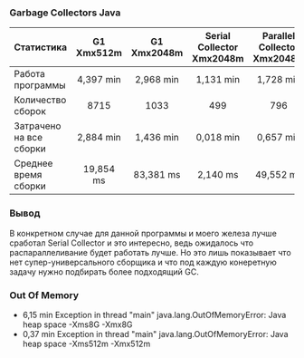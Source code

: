 ### Garbage Collectors Java

| Статистика              | G1 Xmx512m | G1 Xmx2048m | Serial Collector Xmx2048m | Parallel Collector Xmx2048m | ZGC Xmx2048m |
|:----------------------- |:----------:|:-----------:|:-------------------------:|:---------------------------:|:------------:|
| Работа программы        |  4,397 min |   2,968 min |                 1,131 min |                   1,728 min |    1,686 min |
| Количество сборок       |       8715 |        1033 |                       499 |                         796 |          419 | 
| Затрачено на все сборки |  2,884 min |   1,436 min |                 0,018 min |                   0,657 min |    1,430 min |
| Среднее время сборки    |  19,854 ms |   83,381 ms |                  2,140 ms |                   49,552 ms |   204,711 ms |

### Вывод
В конкретном случае для данной программы и моего железа лучше сработал  Serial Collector и это интересно, ведь ожидалось
что распараллеливание будет работать лучше. Но это лишь показывает что нет супер-универсального сборщика и что под каждую
конеретную задачу нужно подбирать более подходящий GC.


### Out Of Memory
* 6,15 min Exception in thread "main" java.lang.OutOfMemoryError: Java heap space -Xms8G -Xmx8G
* 0,37 min Exception in thread "main" java.lang.OutOfMemoryError: Java heap space -Xms512m -Xmx512m  